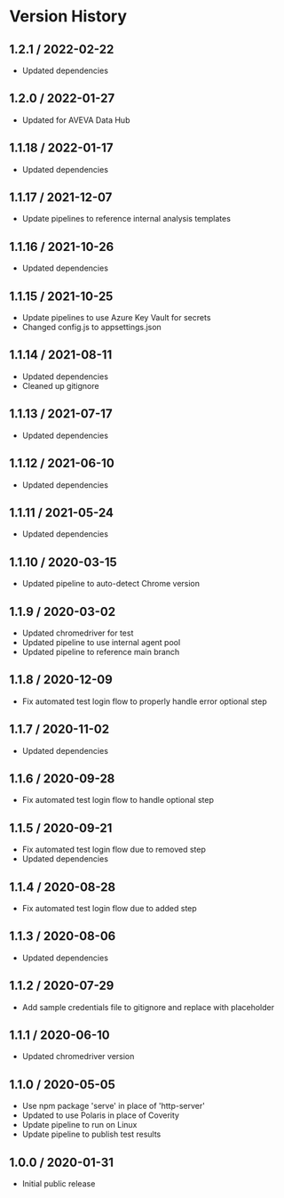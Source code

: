 # Version History

## 1.2.1 / 2022-02-22

- Updated dependencies

## 1.2.0 / 2022-01-27

- Updated for AVEVA Data Hub

## 1.1.18 / 2022-01-17

- Updated dependencies

## 1.1.17 / 2021-12-07

- Update pipelines to reference internal analysis templates

## 1.1.16 / 2021-10-26

- Updated dependencies

## 1.1.15 / 2021-10-25

- Update pipelines to use Azure Key Vault for secrets
- Changed config.js to appsettings.json

## 1.1.14 / 2021-08-11

- Updated dependencies
- Cleaned up gitignore

## 1.1.13 / 2021-07-17

- Updated dependencies

## 1.1.12 / 2021-06-10

- Updated dependencies

## 1.1.11 / 2021-05-24

- Updated dependencies

## 1.1.10 / 2020-03-15

- Updated pipeline to auto-detect Chrome version

## 1.1.9 / 2020-03-02

- Updated chromedriver for test
- Updated pipeline to use internal agent pool
- Updated pipeline to reference main branch

## 1.1.8 / 2020-12-09

- Fix automated test login flow to properly handle error optional step

## 1.1.7 / 2020-11-02

- Updated dependencies

## 1.1.6 / 2020-09-28

- Fix automated test login flow to handle optional step

## 1.1.5 / 2020-09-21

- Fix automated test login flow due to removed step
- Updated dependencies

## 1.1.4 / 2020-08-28

- Fix automated test login flow due to added step

## 1.1.3 / 2020-08-06

- Updated dependencies

## 1.1.2 / 2020-07-29

- Add sample credentials file to gitignore and replace with placeholder

## 1.1.1 / 2020-06-10

- Updated chromedriver version

## 1.1.0 / 2020-05-05

- Use npm package 'serve' in place of 'http-server'
- Updated to use Polaris in place of Coverity
- Update pipeline to run on Linux
- Update pipeline to publish test results

## 1.0.0 / 2020-01-31

- Initial public release
